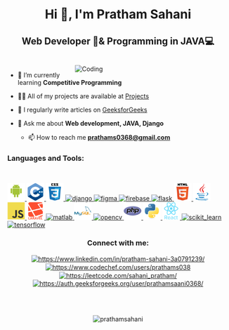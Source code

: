 <!-- ### Hi there 👋 -->
<h1 align="center"> Hi 👋, I'm Pratham Sahani</h1>
<h2 align="center"> Web Developer 🎑& Programming in JAVA💻</h2>
<br>

<!-- <img align="right" alt = "Coding" width="350" src="https://i.ibb.co/mS35XK4/po-removebg-preview.png" > -->
<img align="right" alt = "Coding" width = "350"  src="https://i.ibb.co/3NwqWK1/po-removebg-preview.png">
<!-- <img align="right" width="350" src="https://octodex.github.com/images/NUX_Octodex.gif"> -->

- 🌱 I’m currently learning **Competitive Programming**

- 👨‍💻 All of my projects are available at <a href="https://github.com/PrathamSahani" > Projects<a/>

- 📝 I regularly write articles on <a href="https://auth.geeksforgeeks.org/user/prathamsahani0368/articles">GeeksforGeeks</a>

- 💬 Ask me about **Web development, JAVA, Django**

  - 📫 How to reach me **prathams0368@gmail.com**


<h3 align="left">Languages and Tools:</h3><br>
<p align="left"> <a href="https://developer.android.com" target="_blank" rel="noreferrer"> <img src="https://raw.githubusercontent.com/devicons/devicon/master/icons/android/android-original-wordmark.svg" alt="android" width="40" height="40"/> </a> <a href="https://www.w3schools.com/cpp/" target="_blank" rel="noreferrer"> <img src="https://raw.githubusercontent.com/devicons/devicon/master/icons/cplusplus/cplusplus-original.svg" alt="cplusplus" width="40" height="40"/> </a> <a href="https://www.w3schools.com/css/" target="_blank" rel="noreferrer"> <img src="https://raw.githubusercontent.com/devicons/devicon/master/icons/css3/css3-original-wordmark.svg" alt="css3" width="40" height="40"/> </a> <a href="https://www.djangoproject.com/" target="_blank" rel="noreferrer"> <img src="https://cdn.worldvectorlogo.com/logos/django.svg" alt="django" width="40" height="40"/> </a> <a href="https://www.figma.com/" target="_blank" rel="noreferrer"> <img src="https://www.vectorlogo.zone/logos/figma/figma-icon.svg" alt="figma" width="40" height="40"/> </a> <a href="https://firebase.google.com/" target="_blank" rel="noreferrer"> <img src="https://www.vectorlogo.zone/logos/firebase/firebase-icon.svg" alt="firebase" width="40" height="40"/> </a> <a href="https://flask.palletsprojects.com/" target="_blank" rel="noreferrer"> <img src="https://www.vectorlogo.zone/logos/pocoo_flask/pocoo_flask-icon.svg" alt="flask" width="40" height="40"/> </a> <a href="https://www.w3.org/html/" target="_blank" rel="noreferrer"> <img src="https://raw.githubusercontent.com/devicons/devicon/master/icons/html5/html5-original-wordmark.svg" alt="html5" width="40" height="40"/> </a> <a href="https://www.java.com" target="_blank" rel="noreferrer"> <img src="https://raw.githubusercontent.com/devicons/devicon/master/icons/java/java-original.svg" alt="java" width="40" height="40"/> </a> <a href="https://developer.mozilla.org/en-US/docs/Web/JavaScript" target="_blank" rel="noreferrer"> <img src="https://raw.githubusercontent.com/devicons/devicon/master/icons/javascript/javascript-original.svg" alt="javascript" width="40" height="40"/> </a> <a href="https://laravel.com/" target="_blank" rel="noreferrer"> <img src="https://raw.githubusercontent.com/devicons/devicon/master/icons/laravel/laravel-plain-wordmark.svg" alt="laravel" width="40" height="40"/> </a> <a href="https://www.mathworks.com/" target="_blank" rel="noreferrer"> <img src="https://upload.wikimedia.org/wikipedia/commons/2/21/Matlab_Logo.png" alt="matlab" width="40" height="40"/> </a> <a href="https://www.mysql.com/" target="_blank" rel="noreferrer"> <img src="https://raw.githubusercontent.com/devicons/devicon/master/icons/mysql/mysql-original-wordmark.svg" alt="mysql" width="40" height="40"/> </a> <a href="https://opencv.org/" target="_blank" rel="noreferrer"> <img src="https://www.vectorlogo.zone/logos/opencv/opencv-icon.svg" alt="opencv" width="40" height="40"/> </a> <a href="https://www.php.net" target="_blank" rel="noreferrer"> <img src="https://raw.githubusercontent.com/devicons/devicon/master/icons/php/php-original.svg" alt="php" width="40" height="40"/> </a> <a href="https://www.python.org" target="_blank" rel="noreferrer"> <img src="https://raw.githubusercontent.com/devicons/devicon/master/icons/python/python-original.svg" alt="python" width="40" height="40"/> </a> <a href="https://reactjs.org/" target="_blank" rel="noreferrer"> <img src="https://raw.githubusercontent.com/devicons/devicon/master/icons/react/react-original-wordmark.svg" alt="react" width="40" height="40"/> </a> <a href="https://scikit-learn.org/" target="_blank" rel="noreferrer"> <img src="https://upload.wikimedia.org/wikipedia/commons/0/05/Scikit_learn_logo_small.svg" alt="scikit_learn" width="40" height="40"/> </a> <a href="https://www.tensorflow.org" target="_blank" rel="noreferrer"> <img src="https://www.vectorlogo.zone/logos/tensorflow/tensorflow-icon.svg" alt="tensorflow" width="40" height="40"/> </a> </p>

<h3 align="center"><b>Connect with me:</b></h3>
<p align="center">
<a href="https://linkedin.com/in/https://www.linkedin.com/in/pratham-sahani-3a0791239/" target="blank"><img align="center" src="https://raw.githubusercontent.com/rahuldkjain/github-profile-readme-generator/master/src/images/icons/Social/linked-in-alt.svg" alt="https://www.linkedin.com/in/pratham-sahani-3a0791239/" height="30" width="40" /></a>
<a href="https://www.codechef.com/users/https://www.codechef.com/users/prathams0368" target="blank"><img align="center" src="https://i.ibb.co/4sj5PR2/c5d9fc1e18bcf039f464c2ab6cfb3eb6-removebg-preview.png"alt="https://www.codechef.com/users/prathams038" height="30" width="40" /></a>
<a href="https://leetcode.com//" target="blank"><img align="center" src="https://raw.githubusercontent.com/rahuldkjain/github-profile-readme-generator/master/src/images/icons/Social/leet-code.svg" alt="https://leetcode.com/sahani_pratham/" height="30" width="40" /></a>
<a href="https://auth.geeksforgeeks.org/user/https://auth.geeksforgeeks.org/user/prathamsahani0368/" target="blank"><img align="center" src="https://raw.githubusercontent.com/rahuldkjain/github-profile-readme-generator/master/src/images/icons/Social/geeks-for-geeks.svg" alt="https://auth.geeksforgeeks.org/user/prathamsaani0368/" height="30" width="40" /></a>
</p>
<br></br>
<p align="center"><img align="center" src="https://streak-stats.demolab.com/?user=PrathamSahani&theme=dark&card_width=450&hide_total_contributions=true)](https://git.io/streak-stats)" alt="prathamsahani" /></p>
